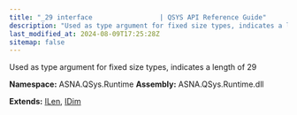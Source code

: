 ```yaml
---
title: "_29 interface                 | QSYS API Reference Guide"
description: "Used as type argument for fixed size types, indicates a length of 29  "
last_modified_at: 2024-08-09T17:25:28Z
sitemap: false
---
```


Used as type argument for fixed size types, indicates a length of 29 

**Namespace:** ASNA.QSys.Runtime
**Assembly:** ASNA.QSys.Runtime.dll

**Extends:** [ILen](/reference/runtime/qsys-runtime/i-len.html), [IDim](/reference/runtime/qsys-runtime/i-dim.html)
<br>
<br>
